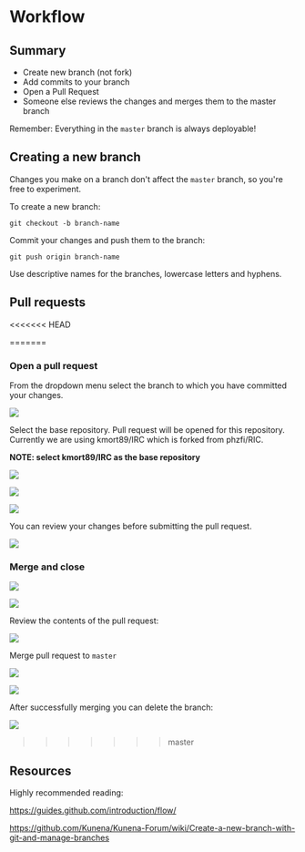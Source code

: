 # Workflow

## Summary

- Create new branch (not fork)
- Add commits to your branch
- Open a Pull Request
- Someone else reviews the changes and merges them to the master branch

Remember: Everything in the <code>master</code> branch is always deployable!

## Creating a new branch

Changes you make on a branch don't affect the <code>master</code> branch, so you're free to experiment.

To create a new branch:

	git checkout -b branch-name

Commit your changes and push them to the branch:

	git push origin branch-name

Use descriptive names for the branches, lowercase letters and hyphens.

## Pull requests

<<<<<<< HEAD

=======
### Open a pull request

From the dropdown menu select the branch to which you have committed your changes.

![](https://raw.githubusercontent.com/kmort89/RIC/master/docs/images/workflow/02-branch-ahead.png)

Select the base repository. Pull request will be opened for this repository. Currently we are using kmort89/IRC which is forked from phzfi/RIC. 

**NOTE: select kmort89/IRC as the base repository**

![](https://raw.githubusercontent.com/kmort89/RIC/master/docs/images/workflow/03a-base-phz.png)

![](https://raw.githubusercontent.com/kmort89/RIC/master/docs/images/workflow/03b-base-selection.png)

![](https://raw.githubusercontent.com/kmort89/RIC/master/docs/images/workflow/03c-base-master.png)

You can review your changes before submitting the pull request.

![](https://raw.githubusercontent.com/kmort89/RIC/master/docs/images/workflow/05-open-review.png)

### Merge and close

![](https://raw.githubusercontent.com/kmort89/RIC/master/docs/images/workflow/04a-pull-requests.png)

![](https://raw.githubusercontent.com/kmort89/RIC/master/docs/images/workflow/04b-pull-requests.png)

Review the contents of the pull request:

![](https://raw.githubusercontent.com/kmort89/RIC/master/docs/images/workflow/04c-pull-review.png)

Merge pull request to <code>master</code>

![](https://raw.githubusercontent.com/kmort89/RIC/master/docs/images/workflow/04d-pull-merge.png)

![](https://raw.githubusercontent.com/kmort89/RIC/master/docs/images/workflow/04e-pull-confirm.png)

After successfully merging you can delete the branch:

![](https://raw.githubusercontent.com/kmort89/RIC/master/docs/images/workflow/04f-pull-delete.png)
>>>>>>> master

## Resources

Highly recommended reading:

https://guides.github.com/introduction/flow/

https://github.com/Kunena/Kunena-Forum/wiki/Create-a-new-branch-with-git-and-manage-branches
